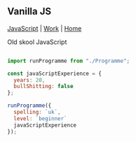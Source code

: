 ## Vanilla JS

[JavaScript](./) | [Work](../) | [Home](../..)

Old skool JavaScript

```javascript

import runProgramme from "./Programme";

const javaScriptExperience = {
  years: 20,
  bullShitting: false
};

runProgramme({
  spelling: `uk`,
  level: `beginner`
  javaScriptExperience
});

```
